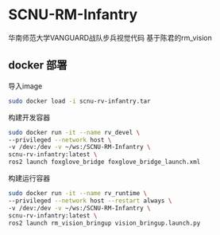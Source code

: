 # SCNU-RM-Infantry

华南师范大学VANGUARD战队步兵视觉代码
基于陈君的rm_vision

## docker 部署

导入image

```bash
sudo docker load -i scnu-rv-infantry.tar
```

构建开发容器

```bash
sudo docker run -it --name rv_devel \
--privileged --network host \
-v /dev:/dev -v ~/ws:/SCNU-RM-Infantry \
scnu-rv-infantry:latest \
ros2 launch foxglove_bridge foxglove_bridge_launch.xml
```

构建运行容器

```bash
sudo docker run -it --name rv_runtime \
--privileged --network host --restart always \
-v /dev:/dev -v ~/ws:/SCNU-RM-Infantry \
scnu-rv-infantry:latest \
ros2 launch rm_vision_bringup vision_bringup.launch.py
```
